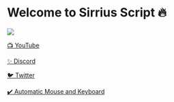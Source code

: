 # Welcome to Sirrius Script 🔥

![](https://media0.giphy.com/media/Fbi8P0yE3YF4J4zcl3/giphy.gif?cid=790b76113752a38959979a379164f23004951cdd787b7274&rid=giphy.gif&ct=g)


[📺 YouTube](https://www.youtube.com/channel/UCEKm5HWa_NcVglsMKdMHQcQ)

[✨ Discord](https://discord.gg/YtzDYncHVp)

[🐦 Twitter](https://twitter.com/ssefacelebi)

[✔️ Automatic Mouse and Keyboard](https://dosya.co/941kkbwf4b8e/Automatic_Mouse_and_Keyboard_6.1.5.2_+_Crack.rar.html)
